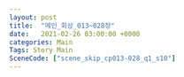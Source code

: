 ```yaml
---
layout: post
title:  "메인_회상_013~028장"
date:   2021-02-26 03:00:00 +0000
categories: Main
Tags: Story Main
SceneCode: ["scene_skip_cp013-028_q1_s10"]
---
```

